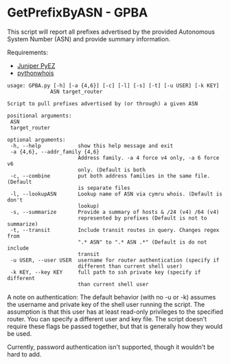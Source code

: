 # GetPrefixByASN - GPBA

This script will report all prefixes advertised by the provided Autonomous System Number (ASN) and provide
summary information.

Requirements:

 - [Juniper PyEZ](https://techwiki.juniper.net/Automation_Scripting/010_Getting_Started_and_Reference/Junos_PyEZ/Installation)
 - [pythonwhois](http://cryto.net/pythonwhois/index.html)
 

 ````
usage: GPBA.py [-h] [-a {4,6}] [-c] [-l] [-s] [-t] [-u USER] [-k KEY]
               ASN target_router

Script to pull prefixes advertised by (or through) a given ASN

positional arguments:
  ASN
  target_router

optional arguments:
  -h, --help            show this help message and exit
  -a {4,6}, --addr_family {4,6}
                        Address family. -a 4 force v4 only, -a 6 force v6
                        only. (Default is both
  -c, --combine         put both address families in the same file. (Default
                        is separate files
  -l, --lookupASN       Lookup name of ASN via cymru whois. (Default is don't
                        lookup)
  -s, --summarize       Provide a summary of hosts & /24 (v4) /64 (v4)
                        represented by prefixes (Default is not to summarize)
  -t, --transit         Include transit routes in query. Changes regex from
                        ".* ASN" to ".* ASN .*" (Default is do not include
                        transit
  -u USER, --user USER  username for router authentication (specify if
                        different than current shell user)
  -k KEY, --key KEY     full path to ssh private key (specify if different
                        than current shell user
````

A note on authentication:
The default behavior (with no -u or -k) assumes the username and private key of the shell user running the script.
The assumption is that this user has at least read-only privileges to the specified router.
You can specify a different user and key file.  The script doesn't require these flags be passed together, but that 
is generally how they would be used.

Currently, password authentication isn't supported, though it wouldn't be hard to add.

